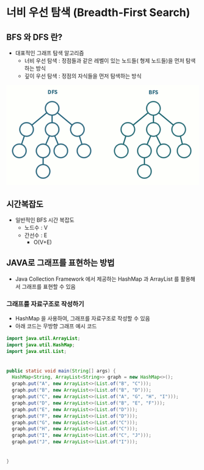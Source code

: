 # 너비 우선 탐색 (Breadth-First Search)

## BFS 와 DFS 란? 

- 대표적인 그래프 탐색 알고리즘 
  - 너비 우선 탐색 : 정점들과 같은 레벨이 있는 노드들( 형제 노드들)을 먼저 탐색 하는 방식
  - 깊이 우선 탐색 : 정점의 자식들을 먼저 탐색하는 방식


![bfs-dfs-diff.gif](bfs-dfs-diff.gif)

## 시간복잡도 
- 일반적인 BFS 시간 복잡도 
  - 노드수 : V
  - 간선수 : E
    - O(V+E)

## JAVA로 그래프를 표현하는 방법 

- Java Collection Framework 에서 제공하는 HashMap 과 ArrayList 를 활용해서 그래프를 표현할 수 있음 

### 그래프를 자료구조로 작성하기 

- HashMap 을 사용하여, 그래프를 자료구조로 작성할 수 있음
- 아래 코드는 무방향 그래프 예시 코드 

```java
import java.util.ArrayList;
import java.util.HashMap;
import java.util.List;


public static void main(String[] args) {
  HashMap<String, ArrayList<String>> graph = new HashMap<>();
  graph.put("A", new ArrayList<>(List.of("B", "C")));
  graph.put("B", new ArrayList<>(List.of("B", "D")));
  graph.put("C", new ArrayList<>(List.of("A", "G", "H", "I")));
  graph.put("D", new ArrayList<>(List.of("B", "E", "F")));
  graph.put("E", new ArrayList<>(List.of("D")));
  graph.put("F", new ArrayList<>(List.of("D")));
  graph.put("G", new ArrayList<>(List.of("C")));
  graph.put("H", new ArrayList<>(List.of("C")));
  graph.put("I", new ArrayList<>(List.of("C", "J")));
  graph.put("J", new ArrayList<>(List.of("I")));
  
  
}

```